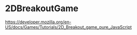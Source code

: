 # 2DBreakoutGame

https://developer.mozilla.org/en-US/docs/Games/Tutorials/2D_Breakout_game_pure_JavaScript
